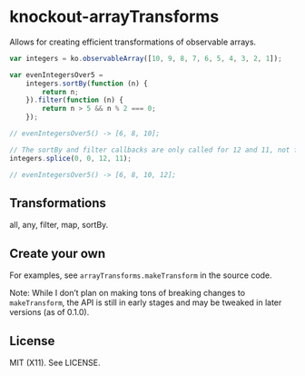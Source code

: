 # knockout-arrayTransforms

Allows for creating efficient transformations of observable arrays.

```JavaScript
var integers = ko.observableArray([10, 9, 8, 7, 6, 5, 4, 3, 2, 1]);

var evenIntegersOver5 =
    integers.sortBy(function (n) {
        return n;
    }).filter(function (n) {
        return n > 5 && n % 2 === 0;
    });

// evenIntegersOver5() -> [6, 8, 10];

// The sortBy and filter callbacks are only called for 12 and 11, not for every item in the arrays.
integers.splice(0, 0, 12, 11);

// evenIntegersOver5() -> [6, 8, 10, 12];
```

## Transformations

all, any, filter, map, sortBy.

## Create your own

For examples, see ```arrayTransforms.makeTransform``` in the source code.

Note: While I don’t plan on making tons of breaking changes to ```makeTransform```, the API is still in early stages and may be tweaked in later versions (as of 0.1.0).

## License

MIT (X11). See LICENSE.
